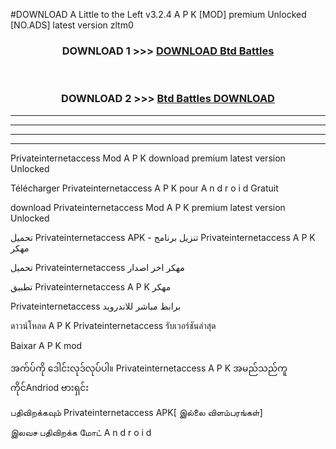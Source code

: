#DOWNLOAD A Little to the Left v3.2.4 A P K [MOD] premium Unlocked [NO.ADS] latest version zltm0 



<div align="center">

<h3>DOWNLOAD 1 >>> <a href="https://getmod1.web.app/?judule=Btd Battles">DOWNLOAD Btd Battles</a></h3><br>

<h3>DOWNLOAD 2 >>> <a href="https://getmod1.web.app/?judule=Btd Battles">Btd Battles DOWNLOAD </a></h3>

</div>


----------------------------------------------------------

----------------------------------------------------------

----------------------------------------------------------

----------------------------------------------------------


Privateinternetaccess  Mod A P K download premium latest version Unlocked

Télécharger  Privateinternetaccess  A P K pour A n d r o i d Gratuit

download Privateinternetaccess  Mod A P K premium latest version Unlocked

تحميل Privateinternetaccess  APK - تنزيل برنامج Privateinternetaccess  A P K مهكر

تحميل Privateinternetaccess  مهكر اخر اصدار

تطبيق Privateinternetaccess  A P K مهكر

Privateinternetaccess  برابط مباشر للاندرويد

ดาวน์โหลด A P K Privateinternetaccess  รับเวอร์ชันล่าสุด

Baixar A P K mod

အက်ပ်ကို ဒေါင်းလုဒ်လုပ်ပါ။ Privateinternetaccess  A P K အမည်သည်ကူကိုင်Andriod ဗားရှင်း

பதிவிறக்கவும் Privateinternetaccess  APK[ இல்லை விளம்பரங்கள்] 
 
இலவச பதிவிறக்க மோட் A n d r o i d



